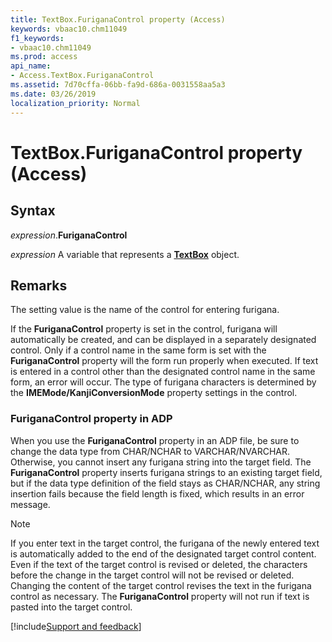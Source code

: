 ```yaml
---
title: TextBox.FuriganaControl property (Access)
keywords: vbaac10.chm11049
f1_keywords:
- vbaac10.chm11049
ms.prod: access
api_name:
- Access.TextBox.FuriganaControl
ms.assetid: 7d70cffa-06bb-fa9d-686a-0031558aa5a3
ms.date: 03/26/2019
localization_priority: Normal
---
```



# TextBox.FuriganaControl property (Access)


## Syntax

_expression_.**FuriganaControl**

_expression_ A variable that represents a **[TextBox](Access.TextBox.md)** object.


## Remarks

The setting value is the name of the control for entering furigana.

If the **FuriganaControl** property is set in the control, furigana will automatically be created, and can be displayed in a separately designated control. Only if a control name in the same form is set with the **FuriganaControl** property will the form run properly when executed. If text is entered in a control other than the designated control name in the same form, an error will occur. The type of furigana characters is determined by the **IMEMode/KanjiConversionMode** property settings in the control.

### FuriganaControl property in ADP

When you use the **FuriganaControl** property in an ADP file, be sure to change the data type from CHAR/NCHAR to VARCHAR/NVARCHAR. Otherwise, you cannot insert any furigana string into the target field. The **FuriganaControl** property inserts furigana strings to an existing target field, but if the data type definition of the field stays as CHAR/NCHAR, any string insertion fails because the field length is fixed, which results in an error message.

> [!NOTE] 
> If you enter text in the target control, the furigana of the newly entered text is automatically added to the end of the designated target control content. Even if the text of the target control is revised or deleted, the characters before the change in the target control will not be revised or deleted. Changing the content of the target control revises the text in the furigana control as necessary. The **FuriganaControl** property will not run if text is pasted into the target control.




[!include[Support and feedback](~/includes/feedback-boilerplate.md)]